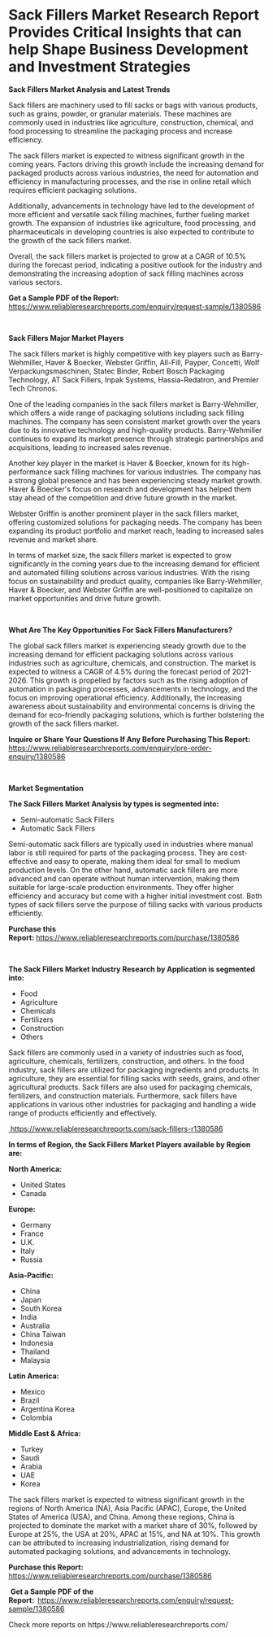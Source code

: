 <p><h1>Sack Fillers Market Research Report Provides Critical Insights that can help Shape Business Development and Investment Strategies</h1></p><p><strong>Sack Fillers Market Analysis and Latest Trends</strong></p>
<p><p>Sack fillers are machinery used to fill sacks or bags with various products, such as grains, powder, or granular materials. These machines are commonly used in industries like agriculture, construction, chemical, and food processing to streamline the packaging process and increase efficiency.</p><p>The sack fillers market is expected to witness significant growth in the coming years. Factors driving this growth include the increasing demand for packaged products across various industries, the need for automation and efficiency in manufacturing processes, and the rise in online retail which requires efficient packaging solutions.</p><p>Additionally, advancements in technology have led to the development of more efficient and versatile sack filling machines, further fueling market growth. The expansion of industries like agriculture, food processing, and pharmaceuticals in developing countries is also expected to contribute to the growth of the sack fillers market.</p><p>Overall, the sack fillers market is projected to grow at a CAGR of 10.5% during the forecast period, indicating a positive outlook for the industry and demonstrating the increasing adoption of sack filling machines across various sectors.</p></p>
<p><strong>Get a Sample PDF of the Report:&nbsp;</strong> <a href="https://www.reliableresearchreports.com/enquiry/request-sample/1380586">https://www.reliableresearchreports.com/enquiry/request-sample/1380586</a></p>
<p>&nbsp;</p>
<p><strong>Sack Fillers Major Market Players</strong></p>
<p><p>The sack fillers market is highly competitive with key players such as Barry-Wehmiller, Haver & Boecker, Webster Griffin, All-Fill, Payper, Concetti, Wolf Verpackungsmaschinen, Statec Binder, Robert Bosch Packaging Technology, AT Sack Fillers, Inpak Systems, Hassia-Redatron, and Premier Tech Chronos.</p><p>One of the leading companies in the sack fillers market is Barry-Wehmiller, which offers a wide range of packaging solutions including sack filling machines. The company has seen consistent market growth over the years due to its innovative technology and high-quality products. Barry-Wehmiller continues to expand its market presence through strategic partnerships and acquisitions, leading to increased sales revenue.</p><p>Another key player in the market is Haver & Boecker, known for its high-performance sack filling machines for various industries. The company has a strong global presence and has been experiencing steady market growth. Haver & Boecker's focus on research and development has helped them stay ahead of the competition and drive future growth in the market.</p><p>Webster Griffin is another prominent player in the sack fillers market, offering customized solutions for packaging needs. The company has been expanding its product portfolio and market reach, leading to increased sales revenue and market share.</p><p>In terms of market size, the sack fillers market is expected to grow significantly in the coming years due to the increasing demand for efficient and automated filling solutions across various industries. With the rising focus on sustainability and product quality, companies like Barry-Wehmiller, Haver & Boecker, and Webster Griffin are well-positioned to capitalize on market opportunities and drive future growth.</p></p>
<p>&nbsp;</p>
<p><strong>What Are The Key Opportunities For Sack Fillers Manufacturers?</strong></p>
<p><p>The global sack fillers market is experiencing steady growth due to the increasing demand for efficient packaging solutions across various industries such as agriculture, chemicals, and construction. The market is expected to witness a CAGR of 4.5% during the forecast period of 2021-2026. This growth is propelled by factors such as the rising adoption of automation in packaging processes, advancements in technology, and the focus on improving operational efficiency. Additionally, the increasing awareness about sustainability and environmental concerns is driving the demand for eco-friendly packaging solutions, which is further bolstering the growth of the sack fillers market.</p></p>
<p><strong>Inquire or Share Your Questions If Any Before Purchasing This Report:</strong> <a href="https://www.reliableresearchreports.com/enquiry/pre-order-enquiry/1380586">https://www.reliableresearchreports.com/enquiry/pre-order-enquiry/1380586</a></p>
<p>&nbsp;</p>
<p><strong>Market Segmentation</strong></p>
<p><strong>The Sack Fillers Market Analysis by types is segmented into:</strong></p>
<p><ul><li>Semi-automatic Sack Fillers</li><li>Automatic Sack Fillers</li></ul></p>
<p><p>Semi-automatic sack fillers are typically used in industries where manual labor is still required for parts of the packaging process. They are cost-effective and easy to operate, making them ideal for small to medium production levels. On the other hand, automatic sack fillers are more advanced and can operate without human intervention, making them suitable for large-scale production environments. They offer higher efficiency and accuracy but come with a higher initial investment cost. Both types of sack fillers serve the purpose of filling sacks with various products efficiently.</p></p>
<p><strong>Purchase this Report:&nbsp;</strong><a href="https://www.reliableresearchreports.com/purchase/1380586">https://www.reliableresearchreports.com/purchase/1380586</a></p>
<p>&nbsp;</p>
<p><strong>The Sack Fillers Market Industry Research by Application is segmented into:</strong></p>
<p><ul><li>Food</li><li>Agriculture</li><li>Chemicals</li><li>Fertilizers</li><li>Construction</li><li>Others</li></ul></p>
<p><p>Sack fillers are commonly used in a variety of industries such as food, agriculture, chemicals, fertilizers, construction, and others. In the food industry, sack fillers are utilized for packaging ingredients and products. In agriculture, they are essential for filling sacks with seeds, grains, and other agricultural products. Sack fillers are also used for packaging chemicals, fertilizers, and construction materials. Furthermore, sack fillers have applications in various other industries for packaging and handling a wide range of products efficiently and effectively.</p></p>
<p><a href="https://www.reliableresearchreports.com/sack-fillers-r1380586">&nbsp;https://www.reliableresearchreports.com/sack-fillers-r1380586</a></p>
<p><strong>In terms of Region, the Sack Fillers Market Players available by Region are:</strong></p>
<p>
    <p> <strong> North America: </strong>
        <ul>
            <li>United States</li>
            <li>Canada</li>
        </ul>
        </p> 
    <p> <strong> Europe: </strong>
        <ul>
            <li>Germany</li>
            <li>France</li>
            <li>U.K.</li>
            <li>Italy</li>
            <li>Russia</li>
        </ul>
        </p> 
    <p> <strong> Asia-Pacific: </strong>
        <ul>
            <li>China</li>
            <li>Japan</li>
            <li>South Korea</li>
            <li>India</li>
            <li>Australia</li>
            <li>China Taiwan</li>
            <li>Indonesia</li>
            <li>Thailand</li>
            <li>Malaysia</li>
        </ul>
        </p> 
    <p> <strong> Latin America: </strong>
        <ul>
            <li>Mexico</li>
            <li>Brazil</li>
            <li>Argentina Korea</li>
            <li>Colombia</li>
        </ul>
        </p> 
    <p> <strong> Middle East & Africa: </strong>
        <ul>
            <li>Turkey</li>
            <li>Saudi</li>
            <li>Arabia</li>
            <li>UAE</li>
            <li>Korea</li>
        </ul>
    </p>
    </p>
<p><p>The sack fillers market is expected to witness significant growth in the regions of North America (NA), Asia Pacific (APAC), Europe, the United States of America (USA), and China. Among these regions, China is projected to dominate the market with a market share of 30%, followed by Europe at 25%, the USA at 20%, APAC at 15%, and NA at 10%. This growth can be attributed to increasing industrialization, rising demand for automated packaging solutions, and advancements in technology.</p></p>
<p><strong>Purchase this Report: </strong><a href="https://www.reliableresearchreports.com/purchase/1380586">https://www.reliableresearchreports.com/purchase/1380586</a></p>
<p>&nbsp;<strong>Get a Sample PDF of the Report:&nbsp;&nbsp;</strong><a href="https://www.reliableresearchreports.com/enquiry/request-sample/1380586">https://www.reliableresearchreports.com/enquiry/request-sample/1380586</a></p>
<p><strong></strong></p>
<p>Check more reports on https://www.reliableresearchreports.com/</p>